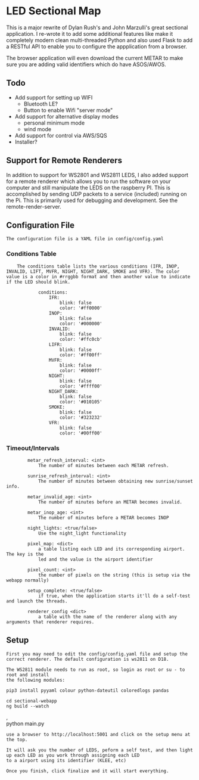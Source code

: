 # LED Sectional Map

This is a major rewrite of Dylan Rush's and John Marzulli's great sectional application. I re-wrote it to add some additional features like make it completely modern clean multi-threaded Python and also used Flask to add a RESTful API to enable you to configure the appplication from a browser.

The browser application will even download the current METAR to make sure you are adding valid identifiers which do have ASOS/AWOS.

## Todo

- Add support for setting up WIFI
    - Bluetooth LE?
    - Button to enable Wifi "server mode"
- Add support for alternative display modes
    - personal minimum mode
    - wind mode
- Add support for control via AWS/SQS
- Installer?



## Support for Remote Renderers

In addition to support for WS2801 and WS2811 LEDS, I also added support for a remote renderer which allows you to run the software on your computer and still manipulate the LEDS on the raspberry PI. This is accomplished by sending UDP packets to a service (included) running on the Pi. This is primarily used for debugging and development. See the remote-render-server.

## Configuration File

    The configuration file is a YAML file in config/config.yaml

### Conditions Table

        The conditions table lists the various conditions (IFR, INOP, INVALID, LIFT, MVFR, NIGHT, NIGHT_DARK, SMOKE and VFR). The color value is a color in #rrggbb format and then another value to indicate if the LED should blink.

                conditions:
                    IFR:
                        blink: false
                        color: '#ff0000'
                    INOP:
                        blink: false
                        color: '#000000'
                    INVALID:
                        blink: false
                        color: '#ffc0cb'
                    LIFR:
                        blink: false
                        color: '#ff00ff'
                    MVFR:
                        blink: false
                        color: '#0000ff'
                    NIGHT:
                        blink: false
                        color: '#ffff00'
                    NIGHT_DARK:
                        blink: false
                        color: '#010105'
                    SMOKE:
                        blink: false
                        color: '#323232'
                    VFR:
                        blink: false
                        color: '#00ff00'

### Timeout/Intervals

            metar_refresh_interval: <int>
                The number of minutes between each METAR refresh.
            
            sunrise_refresh_interval: <int>
                The number of minutes between obtaining new sunrise/sunset info. 
            
            metar_invalid_age: <int>
                The number of minutes before an METAR becomes invalid.
            
            metar_inop_age: <int>
                The number of minutes before a METAR becomes INOP

            night_lights: <true/false>
                Use the night_light functionality
            
            pixel_map: <dict>
                a table listing each LED and its corresponding airport. The key is the 
                led and the value is the airport identifier
            
            pixel_count: <int>
                the number of pixels on the string (this is setup via the webapp normally)
            
            setup_complete: <true/false>
                if true, when the application starts it'll do a self-test and launch the threads.

            renderer_config <dict>
                a table with the name of the renderer along with any arguments that renderer requires.


## Setup

    First you may need to edit the config/config.yaml file and setup the correct renderer. The default configuration is ws2811 on D18.

    The WS2811 module needs to run as root, so login as root or su - to root and install
    the following modules:

    pip3 install pyyaml colour python-dateutil coloredlogs pandas

    cd sectional-webapp
    ng build --watch
,    
    python main.py

    use a browser to http://localhost:5001 and click on the setup menu at the top.

    It will ask you the number of LEDS, peform a self test, and then light up each LED as you work through assigning each LED
    to a airport using its identifier (KLEE, etc) 

    Once you finish, click finalize and it will start everything. 

